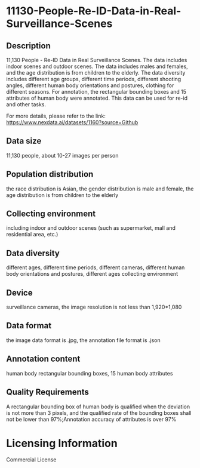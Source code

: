 # 11130-People-Re-ID-Data-in-Real-Surveillance-Scenes


## Description
11,130 People - Re-ID Data in Real Surveillance Scenes. The data includes indoor scenes and outdoor scenes. The data includes males and females, and the age distribution is from children to the elderly. The data diversity includes different age groups, different time periods, different shooting angles, different human body orientations and postures, clothing for different seasons. For annotation, the rectangular bounding boxes and 15 attributes of human body were annotated. This data can be used for re-id and other tasks.

For more details, please refer to the link: https://www.nexdata.ai/datasets/1160?source=Github


## Data size
11,130 people, about 10-27 images per person

## Population distribution
the race distribution is Asian, the gender distribution is male and female, the age distribution is from children to the elderly

## Collecting environment
including indoor and outdoor scenes (such as supermarket, mall and residential area, etc.)

## Data diversity
different ages, different time periods, different cameras, different human body orientations and postures, different ages collecting environment

## Device
surveillance cameras, the image resolution is not less than 1,920*1,080

## Data format
the image data format is .jpg, the annotation file format is .json

## Annotation content
human body rectangular bounding boxes, 15 human body attributes

## Quality Requirements
A rectangular bounding box of human body is qualified when the deviation is not more than 3 pixels, and the qualified rate of the bounding boxes shall not be lower than 97%;Annotation accuracy of attributes is over 97%

# Licensing Information
Commercial License
